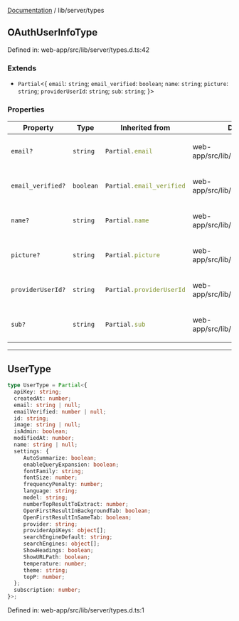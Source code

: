 [Documentation](../../modules.md) / lib/server/types

## OAuthUserInfoType

Defined in: web-app/src/lib/server/types.d.ts:42

### Extends

- `Partial`&lt;\{
  `email`: `string`;
  `email_verified`: `boolean`;
  `name`: `string`;
  `picture`: `string`;
  `providerUserId`: `string`;
  `sub`: `string`;
\}&gt;

### Properties

<table>
<thead>
<tr>
<th>Property</th>
<th>Type</th>
<th>Inherited from</th>
<th>Defined in</th>
</tr>
</thead>
<tbody>
<tr>
<td>

<a id="email"></a> `email?`

</td>
<td>

`string`

</td>
<td>

```ts
Partial.email
```

</td>
<td>

web-app/src/lib/server/types.d.ts:44

</td>
</tr>
<tr>
<td>

<a id="email_verified"></a> `email_verified?`

</td>
<td>

`boolean`

</td>
<td>

```ts
Partial.email_verified
```

</td>
<td>

web-app/src/lib/server/types.d.ts:49

</td>
</tr>
<tr>
<td>

<a id="name"></a> `name?`

</td>
<td>

`string`

</td>
<td>

```ts
Partial.name
```

</td>
<td>

web-app/src/lib/server/types.d.ts:45

</td>
</tr>
<tr>
<td>

<a id="picture"></a> `picture?`

</td>
<td>

`string`

</td>
<td>

```ts
Partial.picture
```

</td>
<td>

web-app/src/lib/server/types.d.ts:46

</td>
</tr>
<tr>
<td>

<a id="provideruserid"></a> `providerUserId?`

</td>
<td>

`string`

</td>
<td>

```ts
Partial.providerUserId
```

</td>
<td>

web-app/src/lib/server/types.d.ts:47

</td>
</tr>
<tr>
<td>

<a id="sub"></a> `sub?`

</td>
<td>

`string`

</td>
<td>

```ts
Partial.sub
```

</td>
<td>

web-app/src/lib/server/types.d.ts:48

</td>
</tr>
</tbody>
</table>

***

## UserType

```ts
type UserType = Partial<{
  apiKey: string;
  createdAt: number;
  email: string | null;
  emailVerified: number | null;
  id: string;
  image: string | null;
  isAdmin: boolean;
  modifiedAt: number;
  name: string | null;
  settings: {
     AutoSummarize: boolean;
     enableQueryExpansion: boolean;
     fontFamily: string;
     fontSize: number;
     frequencyPenalty: number;
     language: string;
     model: string;
     numberTopResultToExtract: number;
     OpenFirstResultInBackgroundTab: boolean;
     OpenFirstResultInSameTab: boolean;
     provider: string;
     providerApiKeys: object[];
     searchEngineDefault: string;
     searchEngines: object[];
     ShowHeadings: boolean;
     ShowURLPath: boolean;
     temperature: number;
     theme: string;
     topP: number;
  };
  subscription: number;
}>;
```

Defined in: web-app/src/lib/server/types.d.ts:1
